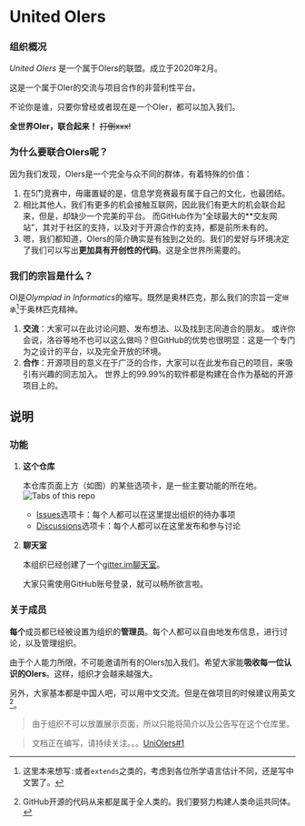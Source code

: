 # United OIers

### 组织概况

*United OIers* 是一个属于OIers的联盟。成立于2020年2月。

这是一个属于OIer的交流与项目合作的非营利性平台。

不论你是谁，只要你曾经或者现在是一个OIer，都可以加入我们。

**全世界OIer，联合起来！** ~~打倒xxx!~~

### 为什么要联合OIers呢？

因为我们发现，OIers是一个完全与众不同的群体，有着特殊的价值：

1. 在5门竞赛中，毋庸置疑的是，信息学竞赛最有属于自己的文化，也最团结。
2. 相比其他人，我们有更多的机会接触互联网，因此我们有更大的机会联合起来，但是，却缺少一个完美的平台。
   而GitHub作为“全球最大的\*\*交友网站”，其对于社区的支持，以及对于开源合作的支持，都是前所未有的。
3. 嗯，我们都知道，OIers的简介确实是有独到之处的。我们的爱好与环境决定了我们可以写出**更加具有开创性的代码**。这是全世界所需要的。

### 我们的宗旨是什么？

OI是*Olympiad in Informatics*的缩写。既然是奥林匹克，那么我们的宗旨一定`继承`[^1]于奥林匹克精神。

  1. **交流**：大家可以在此讨论问题、发布想法、以及找到志同道合的朋友。
     或许你会说，洛谷等地不也可以这么做吗？但GitHub的优势也很明显：这是一个专门为之设计的平台，以及完全开放的环境。
  3. **合作**：开源项目的意义在于广泛的合作，大家可以在此发布自己的项目，来吸引有兴趣的同志加入。
     世界上的99.99%的软件都是构建在合作为基础的开源项目上的。

## 说明

### 功能

1. **这个仓库**

   本仓库页面上方（如图）的某些选项卡，是一些主要功能的所在地。
   ![Tabs of this repo](https://user-images.githubusercontent.com/63178754/152919251-e305c629-b5a1-41e7-88e2-76fbf16128ea.png)
   - [Issues](https://github.com/UnitedOiers/UnitedOIers/issues)选项卡：每个人都可以在这里提出组织的待办事项
   - [Discussions](https://github.com/UnitedOiers/UnitedOIers/discussions)选项卡：每个人都可以在这里发布和参与讨论

2. **聊天室**

   本组织已经创建了一个[gitter.im聊天室](https://gitter.im/UnitedOiers/)。
   
   大家只需使用GitHub账号登录，就可以畅所欲言啦。


### 关于成员

**每个**成员都已经被设置为组织的**管理员**。每个人都可以自由地发布信息，进行讨论，以及管理组织。

由于个人能力所限，不可能邀请所有的OIers加入我们。希望大家能**吸收每一位认识的OIers**。这样，组织才会越来越强大。

另外，大家基本都是中国人吧，可以用中文交流。但是在做项目的时候建议用英文[^2]。

> 由于组织不可以放置展示页面，所以只能将简介以及公告写在这个仓库里。

> 文档正在编写，请持续关注。。。[UniOIers#1](https://github.com/UnitedOiers/UnitedOIers/issues/1)

[^1]: 这里本来想写`:`或者`extends`之类的，考虑到各位所学语言估计不同，还是写中文罢了。
[^2]: GitHub开源的代码从来都是属于全人类的。我们要努力构建人类命运共同体。
